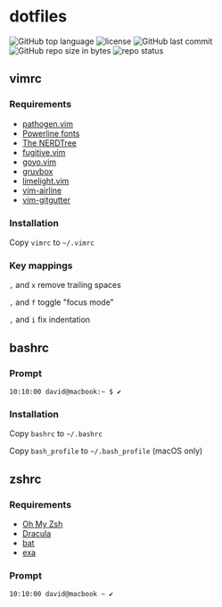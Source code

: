 # dotfiles
![GitHub top language](https://img.shields.io/github/languages/top/schdav/dotfiles.svg)
![license](https://img.shields.io/github/license/schdav/dotfiles.svg)
![GitHub last commit](https://img.shields.io/github/last-commit/schdav/dotfiles.svg)
![GitHub repo size in bytes](https://img.shields.io/github/repo-size/schdav/dotfiles.svg)
![repo status](https://img.shields.io/badge/repo%20status-reuploaded-orange.svg)
## vimrc
### Requirements
* [pathogen.vim](https://github.com/tpope/vim-pathogen)
* [Powerline fonts](https://github.com/powerline/fonts)
* [The NERDTree](https://github.com/scrooloose/nerdtree)
* [fugitive.vim](https://github.com/tpope/vim-fugitive)
* [goyo.vim](https://github.com/junegunn/goyo.vim)
* [gruvbox](https://github.com/morhetz/gruvbox)
* [limelight.vim](https://github.com/junegunn/limelight.vim)
* [vim-airline](https://github.com/vim-airline/vim-airline)
* [vim-gitgutter](https://github.com/airblade/vim-gitgutter)
### Installation
Copy `vimrc` to `~/.vimrc`
### Key mappings
`,` and `x` remove trailing spaces

`,` and `f` toggle "focus mode"

`,` and `i` fix indentation
## bashrc
### Prompt
`10:10:00 david@macbook:~ $ ✔ `
### Installation
Copy `bashrc` to `~/.bashrc`

Copy `bash_profile` to `~/.bash_profile` (macOS only)
## zshrc
### Requirements
* [Oh My Zsh](https://github.com/robbyrussell/oh-my-zsh)
* [Dracula](https://github.com/dracula/zsh)
* [bat](https://github.com/sharkdp/bat)
* [exa](https://github.com/ogham/exa)
### Prompt
`10:10:00 david@macbook ~ ✔ `
